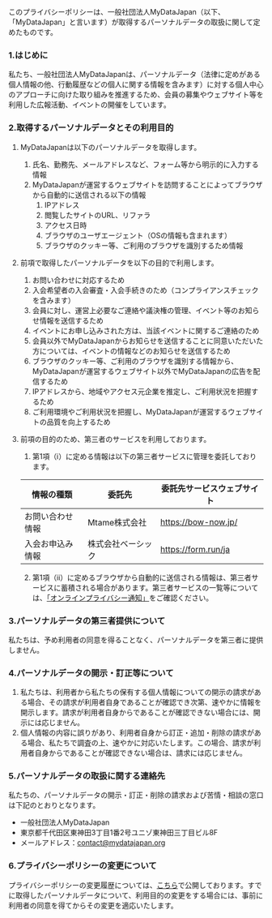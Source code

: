 このプライバシーポリシーは、一般社団法人MyDataJapan（以下、「MyDataJapan」と言います）が取得するパーソナルデータの取扱に関して定めたものです。

### 1.はじめに
私たち、一般社団法人MyDataJapanは、パーソナルデータ（法律に定めがある個人情報の他、行動履歴などの個人に関する情報を含みます）に対する個人中心のアプローチに向けた取り組みを推進するため、会員の募集やウェブサイト等を利用した広報活動、イベントの開催をしています。

### 2.取得するパーソナルデータとその利用目的
1. MyDataJapanは以下のパーソナルデータを取得します。
	1. 氏名、勤務先、メールアドレスなど、フォーム等から明示的に入力する情報
	2. MyDataJapanが運営するウェブサイトを訪問することによってブラウザから自動的に送信される以下の情報
		1. IPアドレス
		2. 閲覧したサイトのURL、リファラ
		3. アクセス日時
		4. ブラウザのユーザエージェント（OSの情報も含まれます）
		5. ブラウザのクッキー等、ご利用のブラウザを識別するため情報
		
2. 前項で取得したパーソナルデータを以下の目的で利用します。
	1. お問い合わせに対応するため
	2. 入会希望者の入会審査・入会手続きのため（コンプライアンスチェックを含みます）
	3. 会員に対し、運営上必要なご連絡や議決権の管理、イベント等のお知らせ情報を送信するため
	3. イベントにお申し込みされた方は、当該イベントに関するご連絡のため
	4. 会員以外でMyDataJapanからお知らせを送信することに同意いただいた方については、イベントの情報などのお知らせを送信するため
	5. ブラウザのクッキー等、ご利用のブラウザを識別する情報から、MyDataJapanが運営するウェブサイト以外でMyDataJapanの広告を配信するため
	6. IPアドレスから、地域やアクセス元企業を推定し、ご利用状況を把握するため
	7. ご利用環境やご利用状況を把握し、MyDataJapanが運営するウェブサイトの品質を向上するため
	
3. 前項の目的のため、第三者のサービスを利用しております。
	1. 第1項（ⅰ）に定める情報は以下の第三者サービスに管理を委託しております。
	
	| 情報の種類 | 委託先 | 委託先サービスウェブサイト |
	----|----|----
	| お問い合わせ情報 | Mtame株式会社 | https://bow-now.jp/ |
	| 入会お申込み情報 | 株式会社ベーシック | https://form.run/ja |
	
	2. 第1項（ⅱ）に定めるブラウザから自動的に送信される情報は、第三者サービスに蓄積される場合があります。第三者サービスの一覧等については、[「オンラインプライバシー通知」](https://fe.datasign.co/privacy/policy/2016ad56)をご確認ください。

### 3.パーソナルデータの第三者提供について
私たちは、予め利用者の同意を得ることなく、パーソナルデータを第三者に提供しません。

### 4.パーソナルデータの開示・訂正等について
1. 私たちは、利用者から私たちの保有する個人情報についての開示の請求がある場合、その請求が利用者自身であることが確認でき次第、速やかに情報を開示します。請求が利用者自身からであることが確認できない場合には、開示には応じません。
2. 個人情報の内容に誤りがあり、利用者自身から訂正・追加・削除の請求がある場合、私たちで調査の上、速やかに対応いたします。この場合、請求が利用者自身からであることが確認できない場合は、請求には応じません。

### 5.パーソナルデータの取扱に関する連絡先
私たちの、パーソナルデータの開示・訂正・削除の請求および苦情・相談の窓口は下記のとおりとなります。

- 一般社団法人MyDataJapan
- 東京都千代田区東神田3丁目1番2号ユニゾ東神田三丁目ビル8F
- メールアドレス：contact@mydatajapan.org

### 6.プライバシーポリシーの変更について
プライバシーポリシーの変更履歴については、[こちら](https://github.com/MyDataJapan/documents/commits/master/privacy-policy/index.markdown)で公開しております。すでに取得したパーソナルデータについて、利用目的の変更をする場合には、事前に利用者の同意を得てからその変更を適応いたします。

